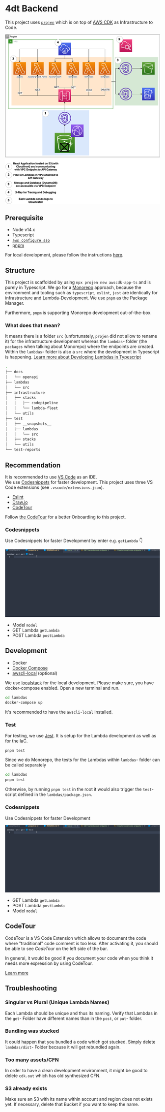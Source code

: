 # 4dt Backend

This project uses [`projen`](https://github.com/projen/projen) which is on top of [AWS CDK](https://aws.amazon.com/cdk/) as Infrastructure to Code.

![Infrastructure Architecture](.drawio/infra-architecure.png)

## Prerequisite

- Node v14.x
- Typescript
- [`aws configure sso`](https://docs.aws.amazon.com/cli/latest/userguide/cli-configure-sso.html)
- [pnpm](https://pnpm.io/)

For local development, please follow the instructions [here](#development).

## Structure

This project is scaffolded by using `npx projen new awscdk-app-ts` and is purely in Typescript.
We go for a [Monorepo](https://www.atlassian.com/git/tutorials/monorepos) approach, because the environment and tooling such as `typescript`, `eslint`, `jest` are identically for infrastructure and Lambda-Development.
We use [`pnpm`](https://pnpm.io/) as the Package Manager.

Furthermore, `pnpm` is supporting Monorepo development out-of-the-box.

### What does that mean?

It means there is a folder `src` (unfortunately, `projen` did not allow to rename it) for the infrastructure development whereas the `lambdas`- folder (the `packages` when talking about Monorepo) where the endpoints are created.
Within the `lambdas`- folder is also a `src` where the development in Typescript is happening.
[Learn more about Developing Lambdas in Typescript](https://omakoleg.github.io/typescript-practices/content/lambda.html)

```bash
.
├── docs
│   └── openapi
├── lambdas
│   └── src
├── infrastructure
│   ├── stacks
│   │   ├── codepipeline
│   │   └── lambda-fleet
│   └── utils
├── test
│   ├── __snapshots__
│   ├── lambdas
│   │   └── src
│   ├── stacks
│   └── utils
└── test-reports
```

## Recommendation

It is recommended to use [VS Code](https://code.visualstudio.com/) as an IDE.<br/>
We use [Codesnippets](#codesnippets) for faster development.
This project uses three VS Code extensions (see `.vscode/extensions.json`).

- [Eslint](https://marketplace.visualstudio.com/items?itemName=dbaeumer.vscode-eslint)
- [Draw.io](https://marketplace.visualstudio.com/items?itemName=hediet.vscode-drawio)
- [CodeTour](https://marketplace.visualstudio.com/items?itemName=vsls-contrib.codetour)

Follow [the CodeTour](#codetour) for a better Onboarding to this project.

### Codesnippets

Use Codesnippets for faster Development by enter e.g. `getLambda` 👇

![Using Codesnippet for creating GET Lambda](.vscode/getLambda.gif "Using Codesnippet for creating GET Lambda")

- Model `model`
- GET Lambda `getLambda`
- POST Lambda `postLambda`

## Development

- Docker
- [Docker Compose](https://docs.docker.com/compose/)
- [awscli-local](https://github.com/localstack/awscli-local) (optional)

We use [localstack](https://github.com/localstack/localstack) for the local development. Please make sure, you have docker-compose enabled.
Open a new terminal and run.

```bash
cd lambdas
docker-compose up
```

It's recommended to have the `awscli-local` installed.

### Test

For testing, we use [Jest](https://jestjs.io/).
It is setup for the Lambda development as well as for the IaC.

```bash
pnpm test
```

Since we do Monorepo, the tests for the Lambdas within `lambdas`- folder can be called separately

```bash
cd lambdas
pnpm test
```

Otherwise, by running `pnpm test` in the root it would also trigger the `test`- script defined in the `lambdas/package.json`.

### Codesnippets

Use Codesnippets for faster Development

![Using Codesnippet for creating GET Lambda](.vscode/getLambda.gif "Using Codesnippet for creating GET Lambda")

- GET Lambda `getLambda`
- POST Lambda `postLambda`
- Model `model`

## CodeTour

CodeTour is a VS Code Extension which allows to document the code where "traditional" code comment is too less.
After activating it, you should be able to see *CodeTour* on the left side of the bar.

In general, it would be good if you document your code when you think it needs more expression by using CodeTour.

[Learn more](https://marketplace.visualstudio.com/items?itemName=vsls-contrib.codetour)

## Troubleshooting

### Singular vs Plural (Unique Lambda Names)

Each Lambda should be unique and thus its naming.
Verify that Lambdas in the `get`- Folder have different names than in the `post`, or `put`- folder.

### Bundling was stucked

It could happen that you bundled a code which got stucked.
Simply delete `lambdas/dist`- Folder because it will get rebundled again.

### Too many assets/CFN

In order to have a clean development environment, it might be good to delete `cdk.out` which has old synthesized CFN.

### S3 already exists

Make sure an S3 with its name within account and region does not exists yet.
If necessary, delete that Bucket if you want to keep the name.
